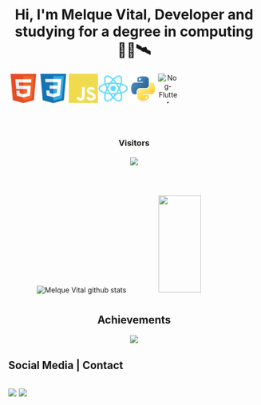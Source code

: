<h1 align="center">Hi, I'm Melque Vital, Developer and studying for a degree in computing <br>👨‍💻🛰</h1>
   
    
<div style="display: flex" align="center"><br>
  <img align="center" alt="Nog-HTML" height="60" width="60" src="https://raw.githubusercontent.com/devicons/devicon/master/icons/html5/html5-original.svg">
  <img align="center" alt="Nog-CSS" height="60" width="60" src="https://raw.githubusercontent.com/devicons/devicon/master/icons/css3/css3-original.svg">
  <img align="center" alt="Nog-Js" height="60" width="60" src="https://raw.githubusercontent.com/devicons/devicon/master/icons/javascript/javascript-plain.svg">
  <img align="center" alt="Nog-React" height="60" width="60" src="https://raw.githubusercontent.com/devicons/devicon/master/icons/react/react-original.svg">
  <br><br>
  <img align="center" alt="Nog-Python" height="60" width="60" src="https://raw.githubusercontent.com/devicons/devicon/master/icons/python/python-original.svg">
  <img align="center" alt="Nog-Flutter" height="60" width="40" src="https://storage.googleapis.com/cms-storage-bucket/a9d6ce81aee44ae017ee.png">
  
</div>

##
<div align="center">
   
</div>
<div align="center">
<br><h3 align="centre"><b>Visitors</b></h3>  
<p align="center"><img align="center" src="https://profile-counter.glitch.me/{melquezdk}/count.svg" /></p> 
<br>
</div>

##

<div align="center">  
  <img width="49%" height="195px" src="https://github-readme-stats.vercel.app/api?username=melquezdk&show_icons=true&count_private=true&hide_border=true&title_color=ff91a4&icon_color=ADD8E6&text_color=ADD8E6&bg_color=0d1117" alt="Melque Vital github stats" /> 
  <img width="41%" height="195px" src="https://github-readme-stats.vercel.app/api/top-langs/?username=melquezdk&layout=compact&hide_border=true&title_color=ADD8E6&text_color=ff91a4&bg_color=0d1117" />
</div>

#

<h2 align="center">Achievements</h2>

<p align="center">
  <img src="https://github-profile-trophy.vercel.app/?username=melquezdk&theme=dracula&row=2&no-bg=true&column=3&margin-w=15&margin-h=15" />
</p> 

##
 
<div> 
  <h2>Social Media | Contact<h2>
  <a href="https://instagram.com/melquezdk.js" target="_blank"><img src="https://img.shields.io/badge/-Instagram-%23E4405F?style=for-the-badge&logo=instagram&logoColor=white" target="_blank"></a>
  <a href = "mailto:editsvital06@gmail.com"><img src="https://img.shields.io/badge/-Gmail-%23333?style=for-the-badge&logo=gmail&logoColor=white" target="_blank"></a>
</div>
